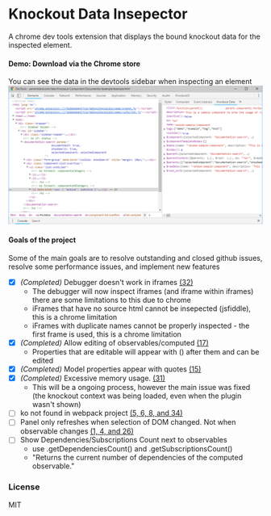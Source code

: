 # Knockout Data Insepector
A chrome dev tools extension that displays the bound knockout data for the inspected element.

#### Demo: Download via the Chrome store

You can see the data in the devtools sidebar when inspecting an element
![knockout data in devtools](https://raw.githubusercontent.com/SamKirkland/Knockout-Data-Insepector/master/screenshots/devtools.png)

#### Goals of the project
Some of the main goals are to resolve outstanding and closed github issues, resolve some performance issues, and implement new features

- [x] *(Completed)* Debugger doesn't work in iframes [(32)](https://github.com/timstuyckens/chromeextensions-knockoutjs/issues/32)
    - The debugger will now inspect iframes (and iframe within iframes) there are some limitations to this due to chrome
    - iFrames that have no source html cannot be insepected (jsfiddle), this is a chrome limitation
    - iFrames with duplicate names cannot be properly inspected - the first frame is used, this is a chrome limitation
- [x] *(Completed)* Allow editing of observables/computed [(17)](https://github.com/timstuyckens/chromeextensions-knockoutjs/issues/17)
    - Properties that are editable will appear with () after them and can be edited
- [x] *(Completed)* Model properties appear with quotes [(15)](https://github.com/timstuyckens/chromeextensions-knockoutjs/issues/15)
- [x] *(Completed)* Excessive memory usage. [(31)](https://github.com/timstuyckens/chromeextensions-knockoutjs/issues/31)
    - This will be a ongoing process, however the main issue was fixed (the knockout context was being loaded, even when the plugin wasn't shown)
- [ ] ko not found in webpack project [(5, 6, 8, and 34)](https://github.com/timstuyckens/chromeextensions-knockoutjs/issues/5)
- [ ] Panel only refreshes when selection of DOM changed. Not when observable changes [(1, 4, and 26)](https://github.com/timstuyckens/chromeextensions-knockoutjs/issues/1)
- [ ] Show Dependencies/Subscriptions Count next to observables
    - use .getDependenciesCount() and .getSubscriptionsCount()
    - "Returns the current number of dependencies of the computed observable."

### License
MIT